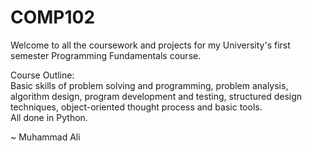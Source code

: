# COMP102
Welcome to all the coursework and projects for my University's first semester Programming Fundamentals course.

Course Outline:
<br>
Basic skills of problem solving and programming, problem analysis, algorithm design, program
development and testing, structured design techniques, object-oriented thought process and
basic tools.
<br>
All done in Python.

~ Muhammad Ali
